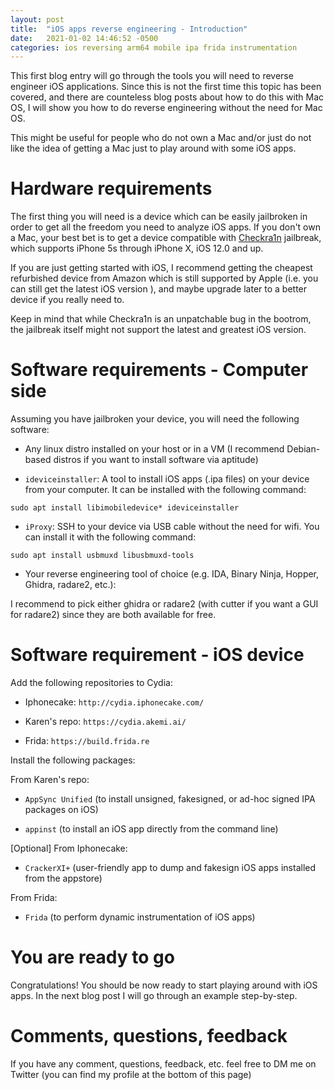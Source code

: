 ```yaml
---
layout: post
title:  "iOS apps reverse engineering - Introduction"
date:   2021-01-02 14:46:52 -0500
categories: ios reversing arm64 mobile ipa frida instrumentation
---
```

This first blog entry will go through the tools you will need to reverse engineer iOS applications. Since this is not the first time this topic has been covered, and there are counteless
blog posts about how to do this with Mac OS, I will show you how to do reverse engineering without the need for Mac OS. 

This might be useful for people who do not own a Mac and/or just do not like the idea of getting a Mac just to play around with some iOS apps. 

# Hardware requirements

The first thing you will need is a device which can be easily jailbroken in order to get all the freedom you need to analyze iOS apps. If you don't own a Mac, your best bet is to get
a device compatible with [Checkra1n] jailbreak, which supports iPhone 5s through iPhone X, iOS 12.0 and up.

If you are just getting started with iOS, I recommend getting the cheapest refurbished device from Amazon which is still supported by Apple (i.e. you can still get the latest iOS version
), and maybe upgrade later to a better device if you really need to. 

Keep in mind that while Checkra1n is an unpatchable bug in the bootrom, the jailbreak itself might not support the latest and greatest iOS version.   

# Software requirements - Computer side

Assuming you have jailbroken your device, you will need the following software:

- Any linux distro installed on your host or in a VM (I recommend Debian-based distros if you want to install software via aptitude)

- `ideviceinstaller`: A tool to install iOS apps (.ipa files) on your device from your computer. It can be installed with the following command:

`sudo apt install libimobiledevice* ideviceinstaller`

- `iProxy`: SSH to your device via USB cable without the need for wifi. You can install it with the following command:

`sudo apt install usbmuxd libusbmuxd-tools`

- Your reverse engineering tool of choice (e.g. IDA, Binary Ninja, Hopper, Ghidra, radare2, etc.):

I recommend to pick either ghidra or radare2 (with cutter if you want a GUI for radare2) since they are both available for free.

# Software requirement - iOS device

Add the following repositories to Cydia:

- Iphonecake: `http://cydia.iphonecake.com/`

- Karen's repo: `https://cydia.akemi.ai/`

- Frida: `https://build.frida.re`

Install the following packages:

From Karen's repo:

- `AppSync Unified` (to install unsigned, fakesigned, or ad-hoc signed IPA packages on iOS)

- `appinst` (to install an iOS app directly from the command line)

[Optional] From Iphonecake:

- `CrackerXI+` (user-friendly app to dump and fakesign iOS apps installed from the appstore)

From Frida:

- `Frida` (to perform dynamic instrumentation of iOS apps)

# You are ready to go

Congratulations! You should be now ready to start playing around with iOS apps. In the next blog post I will go through an example step-by-step.

# Comments, questions, feedback

If you have any comment, questions, feedback, etc. feel free to DM me on Twitter (you can find my profile at the bottom of this page)

[Checkra1n]: https://checkra.in/
